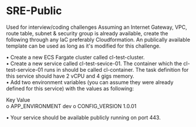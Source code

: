 # SRE-Public
Used for interview/coding challenges
Assuming an Internet Gateway, VPC, route table, subnet & security group is already available, create the following through any IaC preferably Cloudformation.  An
publically available template can be used as long as it's modified for this challenge. 


•	Create a new ECS Fargate cluster called cl-test-cluster.  
•	Create a new service called cl-test-sevice-01.  The container which the cl-test-service-01 runs in should be called cl-container. The task definition for this service should have 2 vCPU and 4 gigs memory.   
•	Add two environment variables (you can assume they were already defined for this service) with the values as following:  

  Key                        Value        
o	APP_ENVIRONMENT           dev
o	CONFIG_VERSION           1.0.01

•	Your service should be available publicly running on port 443. 

